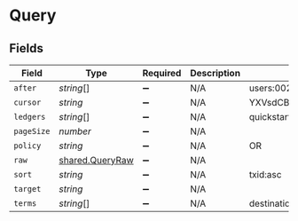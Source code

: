 # Query


## Fields

| Field                                              | Type                                               | Required                                           | Description                                        | Example                                            |
| -------------------------------------------------- | -------------------------------------------------- | -------------------------------------------------- | -------------------------------------------------- | -------------------------------------------------- |
| `after`                                            | *string*[]                                         | :heavy_minus_sign:                                 | N/A                                                | users:002                                          |
| `cursor`                                           | *string*                                           | :heavy_minus_sign:                                 | N/A                                                | YXVsdCBhbmQgYSBtYXhpbXVtIG1heF9yZXN1bHRzLol=       |
| `ledgers`                                          | *string*[]                                         | :heavy_minus_sign:                                 | N/A                                                | quickstart                                         |
| `pageSize`                                         | *number*                                           | :heavy_minus_sign:                                 | N/A                                                |                                                    |
| `policy`                                           | *string*                                           | :heavy_minus_sign:                                 | N/A                                                | OR                                                 |
| `raw`                                              | [shared.QueryRaw](../../models/shared/queryraw.md) | :heavy_minus_sign:                                 | N/A                                                |                                                    |
| `sort`                                             | *string*                                           | :heavy_minus_sign:                                 | N/A                                                | txid:asc                                           |
| `target`                                           | *string*                                           | :heavy_minus_sign:                                 | N/A                                                |                                                    |
| `terms`                                            | *string*[]                                         | :heavy_minus_sign:                                 | N/A                                                | destination=central_bank1                          |